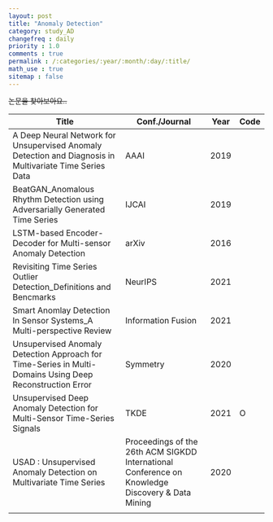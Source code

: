 ```yaml
---
layout: post
title: "Anomaly Detection"
category: study_AD
changefreq : daily
priority : 1.0
comments : true
permalink : /:categories/:year/:month/:day/:title/
math_use : true
sitemap : false
---
```


~~논문을 찾아보아요..~~

| Title                                                        | Conf./Journal                                                | Year | Code |
| ------------------------------------------------------------ | ------------------------------------------------------------ | ---- | ---- |
| A Deep Neural Network for Unsupervised Anomaly Detection and Diagnosis in Multivariate Time Series Data | AAAI                                                         | 2019 |      |
| BeatGAN_Anomalous Rhythm Detection using Adversarially Generated Time Series | IJCAI                                                        | 2019 |      |
| LSTM-based Encoder-Decoder for Multi-sensor Anomaly Detection | arXiv                                                        | 2016 |      |
| Revisiting Time Series Outlier Detection_Definitions and Bencmarks | NeurIPS                                                      | 2021 |      |
| Smart Anomlay Detection In Sensor Systems_A Multi-perspective Review | Information Fusion                                           | 2021 |      |
| Unsupervised Anomaly Detection Approach for Time-Series in Multi-Domains Using Deep Reconstruction Error | Symmetry                                                     | 2020 |      |
| Unsupervised Deep Anomaly Detection for Multi-Sensor Time-Series Signals | TKDE                                                         | 2021 | O    |
| USAD : Unsupervised Anomaly Detection on Multivariate Time Series | Proceedings of the 26th ACM SIGKDD International Conference on Knowledge Discovery \& Data Mining | 2020 |      |
|                                                              |                                                              |      |      |

